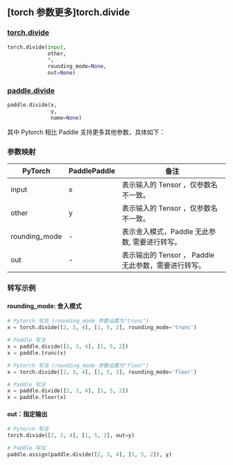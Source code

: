 ## [torch 参数更多]torch.divide
### [torch.divide](https://pytorch.org/docs/stable/generated/torch.divide.html?highlight=divide#torch.divide)
```python
torch.divide(input,
             other,
             *,
             rounding_mode=None,
             out=None)
```

### [paddle.divide](https://www.paddlepaddle.org.cn/documentation/docs/zh/api/paddle/tensor/math/divide_cn.html#divide)
```python
paddle.divide(x,
              y,
              name=None)
```

其中 Pytorch 相比 Paddle 支持更多其他参数，具体如下：
### 参数映射
| PyTorch       | PaddlePaddle | 备注                                                   |
| ------------- | ------------ | ------------------------------------------------------ |
|  input  |  x  | 表示输入的 Tensor ，仅参数名不一致。  |
|  other  |  y  | 表示输入的 Tensor ，仅参数名不一致。  |
|  rounding_mode  | -            | 表示舍入模式，Paddle 无此参数, 需要进行转写。  |
|  out  | -  | 表示输出的 Tensor ， Paddle 无此参数，需要进行转写。    |


### 转写示例
#### rounding_mode: 舍入模式
```python
# Pytorch 写法 (rounding_mode 参数设置为"trunc")
x = torch.divide([2, 3, 4], [1, 5, 2], rounding_mode='trunc')

# Paddle 写法
x = paddle.divide([2, 3, 4], [1, 5, 2])
x = paddle.trunc(x)

# Pytorch 写法 (rounding_mode 参数设置为"floor")
x = torch.divide([2, 3, 4], [1, 5, 2], rounding_mode='floor')

# Paddle 写法
x = paddle.divide([2, 3, 4], [1, 5, 2])
x = paddle.floor(x)
```

#### out：指定输出
```python
# Pytorch 写法
torch.divide([2, 3, 4], [1, 5, 2], out=y)

# Paddle 写法
paddle.assign(paddle.divide([2, 3, 4], [1, 5, 2]), y)
```
